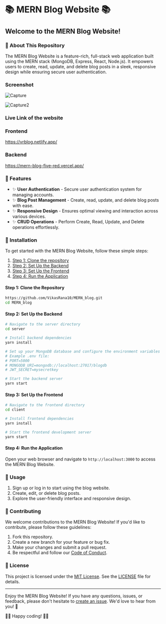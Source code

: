 # 📚 MERN Blog Website 📚

## Welcome to the MERN Blog Website!

### 📖 About This Repository

The MERN Blog Website is a feature-rich, full-stack web application built using the MERN stack (MongoDB, Express, React, Node.js). It empowers users to create, read, update, and delete blog posts in a sleek, responsive design while ensuring secure user authentication.

### Screenshot

![Capture](https://github.com/VikasRana10/MERN_blog/assets/90509555/92681fbf-79ac-4686-b69b-a912aa448cf8)

![Capture2](https://github.com/VikasRana10/MERN_blog/assets/90509555/c0cf0bab-a758-4a46-9d23-4e3b3ab86d08)

### Live Link of the website 
### Frontend  
https://vrblog.netlify.app/
### Backend
https://mern-blog-five-red.vercel.app/


### 🌟 Features

- ✨ **User Authentication** - Secure user authentication system for managing accounts.
- ✨ **Blog Post Management** - Create, read, update, and delete blog posts with ease.
- ✨ **Responsive Design** - Ensures optimal viewing and interaction across various devices.
- ✨ **CRUD Operations** - Perform Create, Read, Update, and Delete operations effortlessly.

### 💾 Installation

To get started with the MERN Blog Website, follow these simple steps:

1. [Step 1: Clone the repository](#step-1-clone-the-repository)
2. [Step 2: Set Up the Backend](#step-2-set-up-the-backend)
3. [Step 3: Set Up the Frontend](#step-3-set-up-the-frontend)
4. [Step 4: Run the Application](#step-4-run-the-application)

#### Step 1: Clone the Repository

```bash
https://github.com/VikasRana10/MERN_blog.git
cd MERN_blog
```

#### Step 2: Set Up the Backend

```bash
# Navigate to the server directory
cd server

# Install backend dependencies
yarn install

# Set up your MongoDB database and configure the environment variables in a .env file
# Example .env file:
# PORT=5000
# MONGODB_URI=mongodb://localhost:27017/blogdb
# JWT_SECRET=mysecretkey

# Start the backend server
yarn start
```

#### Step 3: Set Up the Frontend

```bash
# Navigate to the frontend directory
cd client

# Install frontend dependencies
yarn install

# Start the frontend development server
yarn start
```

#### Step 4: Run the Application

Open your web browser and navigate to `http://localhost:3000` to access the MERN Blog Website.

### 🚀 Usage

1. Sign up or log in to start using the blog website.
2. Create, edit, or delete blog posts.
3. Explore the user-friendly interface and responsive design.

### 🤝 Contributing

We welcome contributions to the MERN Blog Website! If you'd like to contribute, please follow these guidelines:

1. Fork this repository.
2. Create a new branch for your feature or bug fix.
3. Make your changes and submit a pull request.
4. Be respectful and follow our [Code of Conduct](CODE_OF_CONDUCT.md).

### 📄 License

This project is licensed under the [MIT License](LICENSE). See the [LICENSE](LICENSE) file for details.

---

Enjoy the MERN Blog Website! If you have any questions, issues, or feedback, please don't hesitate to [create an issue](https://github.com/your-username/mern-blog-website/issues). We'd love to hear from you! 🙌

👩‍💻 Happy coding! 👨‍💻
